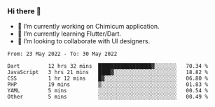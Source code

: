 ### Hi there 👋

<!--
**devcat37/devcat37** is a ✨ _special_ ✨ repository because its `README.md` (this file) appears on your GitHub profile.-->


- 🔭 I’m currently working on Chimicum application.
- 🌱 I’m currently learning Flutter/Dart.
- 👯 I’m looking to collaborate with UI designers.
<!-- - 🤔 I’m looking for help with ... -->

<!--START_SECTION:waka-->

```text
From: 23 May 2022 - To: 30 May 2022

Dart         12 hrs 32 mins  █████████████████▓░░░░░░░   70.34 %
JavaScript   3 hrs 21 mins   ████▓░░░░░░░░░░░░░░░░░░░░   18.82 %
CSS          1 hr 12 mins    █▓░░░░░░░░░░░░░░░░░░░░░░░   06.80 %
PHP          19 mins         ▒░░░░░░░░░░░░░░░░░░░░░░░░   01.83 %
YAML         5 mins          ░░░░░░░░░░░░░░░░░░░░░░░░░   00.54 %
Other        5 mins          ░░░░░░░░░░░░░░░░░░░░░░░░░   00.49 %
```

<!--END_SECTION:waka-->

